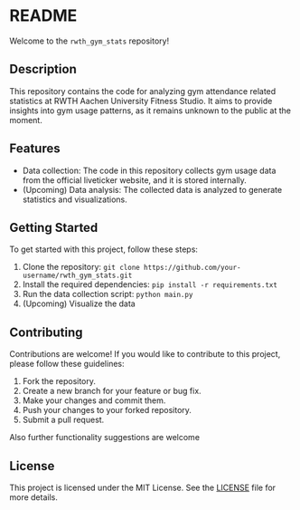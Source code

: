 # README

Welcome to the `rwth_gym_stats` repository!

## Description

This repository contains the code for analyzing gym attendance related statistics at RWTH Aachen University Fitness Studio. It aims to provide insights into gym usage patterns, as it remains unknown to the public at the moment.

## Features

- Data collection: The code in this repository collects gym usage data from the official liveticker website, and it is stored internally.
- (Upcoming) Data analysis: The collected data is analyzed to generate statistics and visualizations.

## Getting Started

To get started with this project, follow these steps:

1. Clone the repository: `git clone https://github.com/your-username/rwth_gym_stats.git`
2. Install the required dependencies: `pip install -r requirements.txt`
3. Run the data collection script: `python main.py`
4. (Upcoming) Visualize the data

## Contributing

Contributions are welcome! If you would like to contribute to this project, please follow these guidelines:

1. Fork the repository.
2. Create a new branch for your feature or bug fix.
3. Make your changes and commit them.
4. Push your changes to your forked repository.
5. Submit a pull request.

Also further functionality suggestions are welcome

## License

This project is licensed under the MIT License. See the [LICENSE](LICENSE) file for more details.

